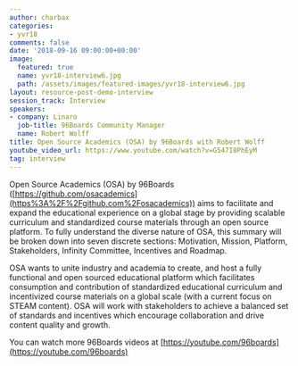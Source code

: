 ```yaml
---
author: charbax
categories:
- yvr18
comments: false
date: '2018-09-16 09:00:00+00:00'
image:
  featured: true
  name: yvr18-interview6.jpg
  path: /assets/images/featured-images/yvr18-interview6.jpg
layout: resource-post-demo-interview
session_track: Interview
speakers:
- company: Linaro
  job-title: 96Boards Community Manager
  name: Robert Wolff
title: Open Source Academics (OSA) by 96Boards with Robert Wolff
youtube_video_url: https://www.youtube.com/watch?v=G547I8PhEyM
tag: interview
---
```

Open Source Academics (OSA) by 96Boards ([https://github.com/osacademics](https%3A%2F%2Fgithub.com%2Fosacademics)) aims to facilitate and expand the educational experience on a global stage by providing scalable curriculum and standardized course materials through an open source platform. To fully understand the diverse nature of OSA, this summary will be broken down into seven discrete sections: Motivation, Mission, Platform, Stakeholders, Infinity Committee, Incentives and Roadmap.

OSA wants to unite industry and academia to create, and host a fully functional and open sourced educational platform which facilitates consumption and contribution of standardized educational curriculum and incentivized course materials on a global scale (with a current focus on STEAM content). OSA will work with stakeholders to achieve a balanced set of standards and incentives which encourage collaboration and drive content quality and growth.

You can watch more 96Boards videos at [https://youtube.com/96boards](https://youtube.com/96boards)